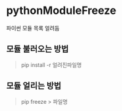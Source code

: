 # pythonModuleFreeze
파이썬 모듈 목록 얼려둠

## 모듈 불러오는 방법
> pip install -r 얼려진파일명
 
## 모듈 얼리는 방법
> pip freeze > 파일명
